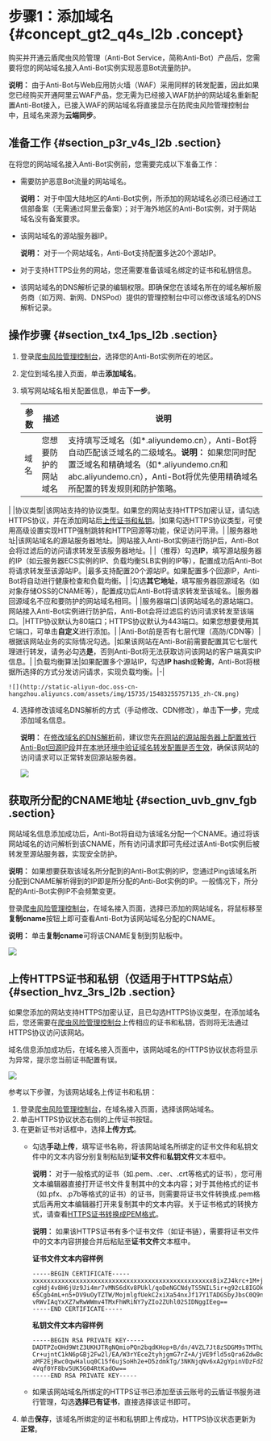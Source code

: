 # 步骤1：添加域名 {#concept_gt2_q4s_l2b .concept}

购买并开通云盾爬虫风险管理（Anti-Bot Service，简称Anti-Bot）产品后，您需要将您的网站域名接入Anti-Bot实例实现恶意Bot流量防护。

**说明：** 由于Anti-Bot与Web应用防火墙（WAF）采用同样的转发配置，因此如果您已经购买开通阿里云WAF产品，您无需为已经接入WAF防护的网站域名重新配置Anti-Bot接入，已接入WAF的网站域名将直接显示在防爬虫风险管理控制台中，且域名来源为**云端同步**。

## 准备工作 {#section_p3r_v4s_l2b .section}

在将您的网站域名接入Anti-Bot实例前，您需要完成以下准备工作：

-   需要防护恶意Bot流量的网站域名。

    **说明：** 对于中国大陆地区的Anti-Bot实例，所添加的网站域名必须已经通过工信部备案（无需通过阿里云备案）；对于海外地区的Anti-Bot实例，对于网站域名没有备案要求。

-   该网站域名的源站服务器IP。

    **说明：** 对于一个网站域名，Anti-Bot支持配置多达20个源站IP。

-   对于支持HTTPS业务的网站，您还需要准备该域名绑定的证书和私钥信息。
-   该网站域名的DNS解析记录的编辑权限。即确保您在该域名所在的域名解析服务商（如万网、新网、DNSPod）提供的管理控制台中可以修改该域名的DNS解析记录。

## 操作步骤 {#section_tx4_1ps_l2b .section}

1.  登录[爬虫风险管理控制台](https://yundun.console.aliyun.com/?p=antibot)，选择您的Anti-Bot实例所在的地区。
2.  定位到域名接入页面，单击**添加域名**。
3.  填写网站域名相关配置信息，单击**下一步**。

    |参数|描述|说明|
    |--|--|--|
    |域名|您想要防护的网站域名|支持填写泛域名（如\*.aliyundemo.cn），Anti-Bot将自动匹配该泛域名的二级域名。**说明：** 如果您同时配置泛域名和精确域名（如\*.aliyundemo.cn和abc.aliyundemo.cn），Anti-Bot将优先使用精确域名所配置的转发规则和防护策略。

|
    |协议类型|该网站支持的协议类型。如果您的网站支持HTTPS加密认证，请勾选HTTPS协议，并在添加网站后[上传证书和私钥](#section_hvz_3rs_l2b)。|如果勾选HTTPS协议类型，可使用高级设置实现HTTP强制跳转和HTTP回源等功能，保证访问平滑。|
    |服务器地址|该网站域名的源站服务器地址。|网站接入Anti-Bot实例进行防护后，Anti-Bot会将过滤后的访问请求转发至该服务器地址。|
    |（推荐）勾选**IP**，填写源站服务器的IP（如云服务器ECS实例的IP、负载均衡SLB实例的IP等），配置成功后Anti-Bot将请求转发至该源站IP。|最多支持配置20个源站IP。如果配置多个回源IP，Anti-Bot将自动进行健康检查和负载均衡。|
    |勾选**其它地址**，填写服务器回源域名（如对象存储OSS的CNAME等），配置成功后Anti-Bot将请求转发至该域名。|服务器回源域名不应和要防护的网站域名相同。|
    |服务器端口|该网站域名的源站端口。网站接入Anti-Bot实例进行防护后，Anti-Bot会将过滤后的访问请求转发至该端口。|HTTP协议默认为80端口；HTTPS协议默认为443端口。如果您想要使用其它端口，可单击**自定义**进行添加。|
    |Anti-Bot前是否有七层代理（高防/CDN等）|根据该网站业务的实际情况勾选。|如果该网站在Anti-Bot前需要配置其它七层代理进行转发，请务必勾选**是**，否则Anti-Bot将无法获取访问该网站的客户端真实IP信息。|
    |负载均衡算法|如果配置多个源站IP，勾选**IP hash**或**轮询**，Anti-Bot将根据所选择的方式分发访问请求，实现负载均衡。|-|

    ![](http://static-aliyun-doc.oss-cn-hangzhou.aliyuncs.com/assets/img/15735/15483255757135_zh-CN.png)

4.  选择修改该域名DNS解析的方式（手动修改、CDN修改），单击**下一步**，完成添加域名信息。

    **说明：** 在[修改域名的DNS解析](intl.zh-CN/快速入门/步骤4：修改DNS解析.md#)前，建议您先[在网站的源站服务器上配置放行Anti-Bot回源IP段](intl.zh-CN/快速入门/步骤2：配置放行Anti-Bot回源IP段.md#)并[在本地环境中验证域名转发配置是否生效](intl.zh-CN/快速入门/步骤3：本地验证转发配置生效.md#)，确保该网站的访问请求可以正常转发回源站服务器。

    ![](http://static-aliyun-doc.oss-cn-hangzhou.aliyuncs.com/assets/img/15735/15483255767136_zh-CN.png)


## 获取所分配的CNAME地址 {#section_uvb_gnv_fgb .section}

网站域名信息添加成功后，Anti-Bot将自动为该域名分配一个CNAME。通过将该网站域名的访问解析到该CNAME，所有访问请求即可先经过该Anti-Bot实例后被转发至源站服务器，实现安全防护。

**说明：** 如果想要获取该域名所分配到的Anti-Bot实例的IP，您通过Ping该域名所分配到CNAME解析得到的IP即是所分配的Anti-Bot实例的IP。一般情况下，所分配的Anti-Bot实例IP不会频繁变更。

登录[爬虫风险管理控制台](https://yundun.console.aliyun.com/?p=antibot)，在域名接入页面，选择已添加的网站域名，将鼠标移至**复制cname**按钮上即可查看Anti-Bot为该网站域名分配的CNAME。

**说明：** 单击**复制cname**可将该CNAME复制到剪贴板中。

![](http://static-aliyun-doc.oss-cn-hangzhou.aliyuncs.com/assets/img/15735/15483255767137_zh-CN.png)

## 上传HTTPS证书和私钥（仅适用于HTTPS站点） {#section_hvz_3rs_l2b .section}

如果您添加的网站支持HTTPS加密认证，且已勾选HTTPS协议类型，在添加域名后，您还需要在[爬虫风险管理控制台](https://yundun.console.aliyun.com/?p=antibot)上传相应的证书和私钥，否则将无法通过HTTPS协议访问该网站。

域名信息添加成功后，在域名接入页面中，该网站域名的HTTPS协议状态将显示为异常，提示您当前证书配置有误。

![](http://static-aliyun-doc.oss-cn-hangzhou.aliyuncs.com/assets/img/15735/15483255767138_zh-CN.png)

参考以下步骤，为该网站域名上传证书和私钥：

1.  登录[爬虫风险管理控制台](https://yundun.console.aliyun.com/?p=antibot)，在域名接入页面，选择该网站域名。
2.  单击HTTPS协议状态右侧的上传证书按钮。
3.  在更新证书对话框中，选择**上传方式**。
    -   勾选**手动上传**，填写证书名称，将该网站域名所绑定的证书文件和私钥文件中的文本内容分别复制粘贴到**证书文件**和**私钥文件**文本框中。

        **说明：** 对于一般格式的证书（如.pem、.cer、.crt等格式的证书），您可用文本编辑器直接打开证书文件复制其中的文本内容；对于其他格式的证书（如.pfx、.p7b等格式的证书）的证书，则需要将证书文件转换成.pem格式后再用文本编辑器打开来复制其中的文本内容。关于证书格式的转换方式，请查看[HTTPS证书转换成PEM格式](../../../../../intl.zh-CN//主流数字证书都有哪些格式？.md#section_hf5_mbv_ydb)。

        **说明：** 如果该HTTPS证书有多个证书文件（如证书链），需要将证书文件中的文本内容拼接合并后粘贴至**证书文件**文本框中。

        **证书文件文本内容样例**

        ```
        -----BEGIN CERTIFICATE-----
        xxxxxxxxxxxxxxxxxxxxxxxxxxxxxxxxxxxxxxxxxxxxxxxxxx8ixZJ4krc+1M+j2kcubVpsE2
        cgHdj4v8H6jUz9Ji4mr7vMNS6dXv8PUkl/qoDeNGCNdyTS5NIL5ir+g92cL8IGOkjgvhlqt9vc
        65Cgb4mL+n5+DV9uOyTZTW/MojmlgfUekC2xiXa54nxJf17Y1TADGSbyJbsC0Q9nIrHsPl8YKk
        vRWvIAqYxXZ7wRwWWmv4TMxFhWRiNY7yZIo2ZUhl02SIDNggIEeg==
        -----END CERTIFICATE-----
        ```

        **私钥文件文本内容样例**

        ```
        -----BEGIN RSA PRIVATE KEY-----
        DADTPZoOHd9WtZ3UKHJTRgNQmioPQn2bqdKHop+B/dn/4VZL7Jt8zSDGM9sTMThLyvsmLQKBgQ
        Cr+ujntC1kN6pGBj2Fw2l/EA/W3rYEce2tyhjgmG7rZ+A/jVE9fld5sQra6ZdwBcQJaiygoIYo
        aMF2EjRwc0qwHaluq0C15f6ujSoHh2e+D5zdmkTg/3NKNjqNv6xA2gYpinVDzFdZ9Zujxvuh9o
        4Vqf0YF8bv5UK5G04RtKadOw==
        -----END RSA PRIVATE KEY-----
        ```

    -   如果该网站域名所绑定的HTTPS证书已添加至该云账号的云盾证书服务进行管理，勾选**选择已有证书**，直接选择该证书即可。
4.  单击**保存**，该域名所绑定的证书和私钥即上传成功，HTTPS协议状态更新为**正常**。


